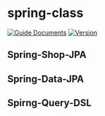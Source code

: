 # spring-class
[![Guide Documents](https://img.shields.io/badge/wiki-documentation-forestgreen)](https://github.com/jihwooon/spring-class/wiki)
[![Version](https://img.shields.io/badge/version-2023.01.27-red.svg)](./CHANGELOG)


## Spring-Shop-JPA

## Spring-Data-JPA

## Spirng-Query-DSL
